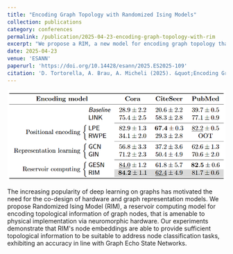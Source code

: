 ```yaml
---
title: "Encoding Graph Topology with Randomized Ising Models"
collection: publications
category: conferences
permalink: /publication/2025-04-23-encoding-graph-topology-with-rim
excerpt: "We propose a RIM, a new model for encoding graph topology that is ameanable to physical implementation on non-conventional hardware."
date: 2025-04-23
venue: 'ESANN'
paperurl: 'https://doi.org/10.14428/esann/2025.ES2025-109'
citation: 'D. Tortorella, A. Brau, A. Micheli (2025). &quot;Encoding Graph Topology with Randomized Ising Models.&quot; <i>Proceedings of the 33rd European Symposium on Artificial Neural Networks, Computational Intelligence and Machine Learning (ESANN 2025)</i>, pp. 271-276.'
---
```


![Graphical abstract](/images/2025-04-23-encoding-graph-topology-with-rim.png)

 The increasing popularity of deep learning on graphs has motivated the need for the co-design of hardware and graph representation models. We propose Randomized Ising Model (RIM), a reservoir computing model for encoding topological information of graph nodes, that is amenable to physical implementation via neuromorphic hardware. Our experiments demonstrate that RIM's node embeddings are able to provide sufficient topological information to be suitable to address node classification tasks, exhibiting an accuracy in line with Graph Echo State Networks.